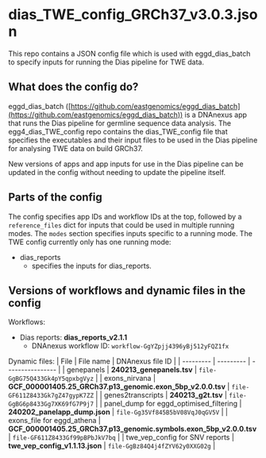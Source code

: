 # dias_TWE_config_GRCh37_v3.0.3.json

This repo contains a JSON config file which is used with eggd_dias_batch to specify inputs for running the Dias pipeline for TWE data.

## What does the config do?
eggd_dias_batch ([https://github.com/eastgenomics/eggd_dias_batch](https://github.com/eastgenomics/eggd_dias_batch)) is a DNAnexus app that runs the Dias pipeline for germline sequence data analysis. The egg4_dias_TWE_config repo contains the dias_TWE_config file that specifies the executables and their input files to be used in the Dias pipeline for analysing TWE data on build GRCh37.

New versions of apps and app inputs for use in the Dias pipeline can be updated in the config without needing to update the pipeline itself.

## Parts of the config
The config specifies app IDs and workflow IDs at the top, followed by a `reference_files` dict for inputs that could be used in multiple running modes. The `modes` section specifies inputs specific to a running mode. The TWE config currently only has one running mode:
* dias_reports
    * specifies the inputs for dias_reports.

## Versions of workflows and dynamic files in the config
Workflows:
* Dias reports: **dias_reports_v2.1.1**
    * DNAnexus workflow ID: `workflow-GgYZpjj4396yBj512yFQZ1fx`

Dynamic files:
| File      | File name | DNAnexus file ID |
| --------- | --------- | ---------------- |
| genepanels | **240213_genepanels.tsv** | `file-GgBG75Q433Gk4pY5qpxbgVyz` |
| exons_nirvana | **GCF_000001405.25_GRCh37.p13_genomic.exon_5bp_v2.0.0.tsv** | `file-GF611Z8433Gk7gZ47gypK7ZZ` |
| genes2transcripts | **240213_g2t.tsv** | `file-GgBG6p8433Gg7XK69fG7P9j7` |
| panel_dump for eggd_optimised_filtering | **240202_panelapp_dump.json** | `file-Gg35Vf845B5bV08VqJ0qGV5V` |
| exons_file for eggd_athena | **GCF_000001405.25_GRCh37.p13_genomic.symbols.exon_5bp_v2.0.0.tsv** | `file-GF611Z8433Gf99pBPbJkV7bq` |
| twe_vep_config for SNV reports | **twe_vep_config_v1.1.13.json** | `file-GgBz84Q4j4fZYV62y0XXG02g` |
